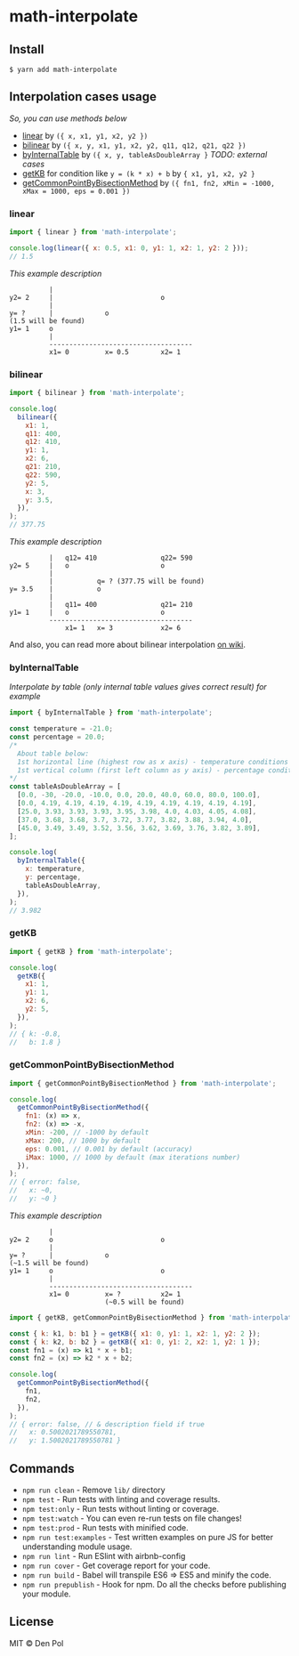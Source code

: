 # math-interpolate

## Install

```
$ yarn add math-interpolate
```

## Interpolation cases usage

_So, you can use methods below_

- [linear](#linear) by `({ x, x1, y1, x2, y2 })`
- [bilinear](#bilinear) by `({ x, y, x1, y1, x2, y2, q11, q12, q21, q22 })`
- [byInternalTable](#byInternalTable) by `({ x, y, tableAsDoubleArray }` _TODO: external cases_
- [getKB](#getKB) for condition like `y = (k * x) + b` by `{ x1, y1, x2, y2 }`
- [getCommonPointByBisectionMethod](#getCommonPointByBisectionMethod) by `({ fn1, fn2, xMin = -1000, xMax = 1000, eps = 0.001 })`

### linear

```js
import { linear } from 'math-interpolate';

console.log(linear({ x: 0.5, x1: 0, y1: 1, x2: 1, y2: 2 }));
// 1.5
```

_This example description_

```
          |
y2= 2     |                           o
          |
y= ?      |             o
(1.5 will be found)
y1= 1     o
          |
          ------------------------------------
          x1= 0         x= 0.5        x2= 1
```

### bilinear

```js
import { bilinear } from 'math-interpolate';

console.log(
  bilinear({
    x1: 1,
    q11: 400,
    q12: 410,
    y1: 1,
    x2: 6,
    q21: 210,
    q22: 590,
    y2: 5,
    x: 3,
    y: 3.5,
  }),
);
// 377.75
```

_This example description_

```
          |   q12= 410                q22= 590
y2= 5     |   o                       o
          |
          |           q= ? (377.75 will be found)
y= 3.5    |           o
          |
          |   q11= 400                q21= 210
y1= 1     |   o                       o
          ------------------------------------
              x1= 1   x= 3            x2= 6
```

And also, you can read more about bilinear interpolation [on wiki](https://ru.wikipedia.org/wiki/%D0%91%D0%B8%D0%BB%D0%B8%D0%BD%D0%B5%D0%B9%D0%BD%D0%B0%D1%8F_%D0%B8%D0%BD%D1%82%D0%B5%D1%80%D0%BF%D0%BE%D0%BB%D1%8F%D1%86%D0%B8%D1%8F 'About bilinear interpolation').

### byInternalTable

_Interpolate by table (only internal table values gives correct result) for example_

```js
import { byInternalTable } from 'math-interpolate';

const temperature = -21.0;
const percentage = 20.0;
/*
  About table below:
  1st horizontal line (highest row as x axis) - temperature conditions template
  1st vertical column (first left column as y axis) - percentage conditions template
*/
const tableAsDoubleArray = [
  [0.0, -30, -20.0, -10.0, 0.0, 20.0, 40.0, 60.0, 80.0, 100.0],
  [0.0, 4.19, 4.19, 4.19, 4.19, 4.19, 4.19, 4.19, 4.19, 4.19],
  [25.0, 3.93, 3.93, 3.93, 3.95, 3.98, 4.0, 4.03, 4.05, 4.08],
  [37.0, 3.68, 3.68, 3.7, 3.72, 3.77, 3.82, 3.88, 3.94, 4.0],
  [45.0, 3.49, 3.49, 3.52, 3.56, 3.62, 3.69, 3.76, 3.82, 3.89],
];

console.log(
  byInternalTable({
    x: temperature,
    y: percentage,
    tableAsDoubleArray,
  }),
);
// 3.982
```

### getKB

```js
import { getKB } from 'math-interpolate';

console.log(
  getKB({
    x1: 1,
    y1: 1,
    x2: 6,
    y2: 5,
  }),
);
// { k: -0.8,
//   b: 1.8 }
```

### getCommonPointByBisectionMethod

```js
import { getCommonPointByBisectionMethod } from 'math-interpolate';

console.log(
  getCommonPointByBisectionMethod({
    fn1: (x) => x,
    fn2: (x) => -x,
    xMin: -200, // -1000 by default
    xMax: 200, // 1000 by default
    eps: 0.001, // 0.001 by default (accuracy)
    iMax: 1000, // 1000 by default (max iterations number)
  }),
);
// { error: false,
//   x: ~0,
//   y: ~0 }
```

_This example description_

```
          |
y2= 2     o                           o
          |
y= ?      |             o
(~1.5 will be found)
y1= 1     o                           o
          |
          ------------------------------------
          x1= 0         x= ?          x2= 1
                        (~0.5 will be found)
```

```js
import { getKB, getCommonPointByBisectionMethod } from 'math-interpolate';

const { k: k1, b: b1 } = getKB({ x1: 0, y1: 1, x2: 1, y2: 2 });
const { k: k2, b: b2 } = getKB({ x1: 0, y1: 2, x2: 1, y2: 1 });
const fn1 = (x) => k1 * x + b1;
const fn2 = (x) => k2 * x + b2;

console.log(
  getCommonPointByBisectionMethod({
    fn1,
    fn2,
  }),
);
// { error: false, // & description field if true
//   x: 0.5002021789550781,
//   y: 1.5002021789550781 }
```

## Commands

- `npm run clean` - Remove `lib/` directory
- `npm test` - Run tests with linting and coverage results.
- `npm test:only` - Run tests without linting or coverage.
- `npm test:watch` - You can even re-run tests on file changes!
- `npm test:prod` - Run tests with minified code.
- `npm run test:examples` - Test written examples on pure JS for better understanding module usage.
- `npm run lint` - Run ESlint with airbnb-config
- `npm run cover` - Get coverage report for your code.
- `npm run build` - Babel will transpile ES6 => ES5 and minify the code.
- `npm run prepublish` - Hook for npm. Do all the checks before publishing your module.

## License

MIT © Den Pol
